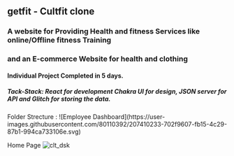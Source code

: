 <h2> getfit - Cultfit clone </h2>
<h3> A website for Providing Health and fitness Services like online/Offline fitness Training </h3>
<h3> and an E-commerce Website for health and clothing </h3>
<h4> Individual Project Completed in 5 days. </h4>
<h5> Tack-Stack: React for development Chakra UI for design, JSON server for API and Glitch for storing the data. </h5>
Folder Strecture : 
![Employee Dashboard](https://user-images.githubusercontent.com/80110392/207410233-702f9607-fb15-4c29-87b1-994ca733106e.svg)

Home Page
![clt_dsk](https://user-images.githubusercontent.com/80110392/213513232-f6734609-d007-4570-9dac-53f2d809a50e.gif)

